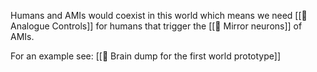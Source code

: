 Humans and AMIs would coexist in this world which means we need [[📝 Analogue Controls]] for humans that trigger the [[🧩 Mirror neurons]] of AMIs.

For an example see: [[🧠 Brain dump for the first world prototype]]